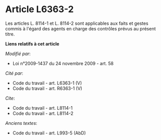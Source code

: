 # Article L6363-2

Les articles L. 8114-1 et L. 8114-2 sont applicables aux faits et gestes commis à l'égard des agents en charge des contrôles
prévus au présent titre.

**Liens relatifs à cet article**

_Modifié par_:

  - Loi n°2009-1437 du 24 novembre 2009 - art. 58

_Cité par_:

  - Code du travail - art. L6363-1 (V)
  - Code du travail - art. R6363-1 (V)

_Cite_:

  - Code du travail - art. L8114-1
  - Code du travail - art. L8114-2

_Anciens textes_:

  - Code du travail - art. L993-5 (AbD)
